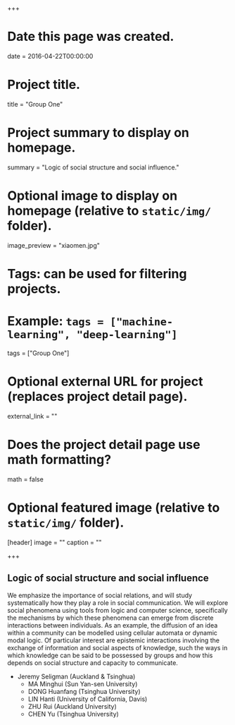 +++
# Date this page was created.
date = 2016-04-22T00:00:00

# Project title.
title = "Group One"

# Project summary to display on homepage.
summary = "Logic of social structure and social influence."

# Optional image to display on homepage (relative to `static/img/` folder).
image_preview = "xiaomen.jpg"

# Tags: can be used for filtering projects.
# Example: `tags = ["machine-learning", "deep-learning"]`
tags = ["Group One"]

# Optional external URL for project (replaces project detail page).
external_link = ""

# Does the project detail page use math formatting?
math = false

# Optional featured image (relative to `static/img/` folder).
[header]
image = ""
caption = ""

+++

## Logic of social structure and social influence





We emphasize the importance of social relations, and will study
    systematically how they play a role in social communication. We
   will explore social phenomena using tools from logic and computer
  science, specifically the mechanisms by which these phenomena can
   emerge from discrete interactions between individuals. As an
  example, the diffusion of an idea within a community can be
 modelled using cellular automata or dynamic modal logic. Of
  particular interest are epistemic interactions involving the
  exchange of information and social aspects of knowledge, such the
  ways in which knowledge can be said to be possessed by groups and
how this depends on social structure and capacity to communicate.









* Jeremy Seligman (Auckland & Tsinghua)
    + MA Minghui (Sun Yan-sen University)
    + DONG Huanfang  (Tsinghua University) 
    + LIN Hanti (University of California, Davis)
    + ZHU Rui (Auckland University) 
    + CHEN Yu (Tsinghua University) 



